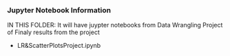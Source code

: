 ### Jupyter Notebook Information

IN THIS FOLDER: It will have juypter notebooks from Data Wrangling Project of Finaly results from the project

- LR&ScatterPlotsProject.ipynb 
